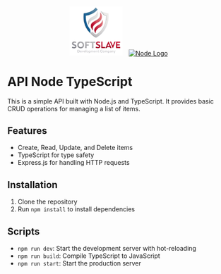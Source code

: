 <p align="center">
  <img src="public/logo-scudo.png" width="120" alt="SoftSlave by John Rivas" style="margin-right: 10px;" />
  <a href="http://nestjs.com/" target="blank"><img src="https://upload.wikimedia.org/wikipedia/commons/thumb/d/d9/Node.js_logo.svg/2560px-Node.js_logo.svg.png" width="120" alt="Node Logo" /></a>
</p>

# API Node TypeScript

This is a simple API built with Node.js and TypeScript. It provides basic CRUD operations for managing a list of items.
## Features
- Create, Read, Update, and Delete items
- TypeScript for type safety
- Express.js for handling HTTP requests

## Installation

1. Clone the repository
2. Run `npm install` to install dependencies

## Scripts

- `npm run dev`: Start the development server with hot-reloading
- `npm run build`: Compile TypeScript to JavaScript
- `npm run start`: Start the production server